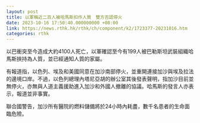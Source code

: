 ```yaml
---
layout: post
title: 以軍稱近二百人被哈馬斯扣作人質　雙方否認停火
date: 2023-10-16 17:50:40.000000000 +08:00
link: https://news.rthk.hk/rthk/ch/component/k2/1723377-20231016.htm
categories: rthk
---
```


以巴衝突至今造成大約4100人死亡，以軍確認至今有199人被巴勒斯坦武裝組織哈馬斯挾持為人質，並已經通知人質的家屬。

有報道指，以色列、埃及和美國同意在加沙南部停火，並重開連接加沙與埃及拉法的邊境口岸。不過，以色列總理內塔尼亞胡的辦公室其後發表聲明，指加沙目前並無停火，亦無與人道主義援助進入加沙和外國人撤離的協議。哈馬斯的發言人亦表示，報道並非事實。

聯合國警告，加沙所有醫院的燃料儲備將於24小時內耗盡，數千名患者的生命面臨危險。
